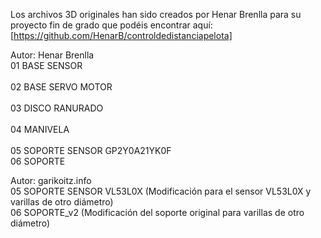Los archivos 3D originales han sido creados por Henar Brenlla para su proyecto fin de grado que podéis encontrar aquí: [https://github.com/HenarB/controldedistanciapelota]

Autor: Henar Brenlla <br>
01 BASE SENSOR <br>		
02 BASE SERVO MOTOR <br>	
03 DISCO RANURADO <br>	
04 MANIVELA <br>	
05 SOPORTE SENSOR GP2Y0A21YK0F <br>
06 SOPORTE <br>

Autor: garikoitz.info <br>
05 SOPORTE SENSOR VL53L0X (Modificación para el sensor VL53L0X y varillas de otro diámetro)<br>
06 SOPORTE_v2 (Modificación del soporte original para varillas de otro diámetro)<br>
